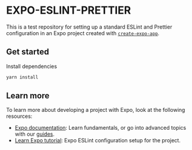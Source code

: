 # EXPO-ESLINT-PRETTIER

This is a test repository for setting up a standard ESLint and Prettier configuration in an Expo project created with [`create-expo-app`](https://www.npmjs.com/package/create-expo-app).

## Get started

Install dependencies

```bash
yarn install
```

## Learn more

To learn more about developing a project with Expo, look at the following resources:

- [Expo documentation](https://docs.expo.dev/): Learn fundamentals, or go into advanced topics with our [guides](https://docs.expo.dev/guides).
- [Learn Expo tutorial](https://docs.expo.dev/guides/using-eslint/): Expo ESLint configuration setup for the project.
